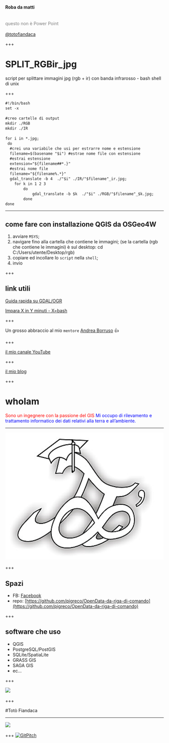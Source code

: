 #### Roba da matti
<br>
<span style="color:gray">questo non è Power Point</span>
<br>
<span style="color:gray"></span>
<br>
<span style="color:gray"><a href="https://twitter.com/totofiandaca?lang=it" target="_blank">@totofiandaca</a></span>

+++

# SPLIT_RGBir_jpg 
script per splittare immagini jpg (rgb + ir) con banda infrarosso - bash shell di unix

+++

```
#!/bin/bash
set -x

#creo cartelle di output
mkdir ./RGB
mkdir ./IR

for i in *.jpg; 
 do 
  #crei una variabile che usi per estrarre nome e estensione
  filename=$(basename "$i") #estrae nome file con estensione
  #estrai estensione
  extension="${filename##*.}"
  #estrai nome file
  filename="${filename%.*}" 
  gdal_translate -b 4  ./"$i" ./IR/"$filename"_ir.jpg;
	for k in 1 2 3
		do
			gdal_translate -b $k  ./"$i" ./RGB/"$filename"_$k.jpg;
		done
done
```
---

## come fare con installazione QGIS da OSGeo4W

1. avviare `MSYS`;
2. navigare fino alla cartella che contiene le immagini; (se la cartella (rgb che contiene le immagini) è sul desktop: cd C:/Users/utente/Desktop/rgb)
3. copiare ed incollare lo `script` nella `shell`;
4. invio


+++

## link utili

[Guida rapida su GDAL/OGR](https://live.osgeo.org/it/quickstart/gdal_quickstart.html)

[Impara X in Y minuti - X=bash](https://learnxinyminutes.com/docs/it-it/bash-it/)

+++

Un grosso abbraccio al mio `mentore` [Andrea Borruso](https://twitter.com/aborruso?lang=it) :+1:

+++

[il mio canale YouTube](https://goo.gl/W7Oo3W)

+++

[il mio blog](https://pigrecoinfinito.wordpress.com/)

+++

# whoIam

<span style="color:red">Sono un ingegnere con la passione del GIS</span>
<span style="color:blue">Mi occupo di rilevamento e trattamento informatico
dei dati relativi alla terra e all’ambiente.</span>

---

![](./logo.png)

+++

## Spazi

- FB: [Facebook](https://www.facebook.com/pigreco314)
- repo: [https://github.com/pigreco/OpenData-da-riga-di-comando](https://github.com/pigreco/OpenData-da-riga-di-comando)

+++

## software che uso

- QGIS
- PostgreSQL/PostGIS
- SQLite/SpatiaLite
- GRASS GIS
- SAGA GIS
- ec...

+++

![](./logo_evolution.png)

+++

#Totò Fiandaca

---

![](https://media.giphy.com/media/pUgwLxmGW3S7K/giphy.gif)

+++
[![GitPitch](https://gitpitch.com/assets/badge.svg)](https://gitpitch.com/pigreco/SPLIT_RGBir_jpg/master?grs=github&t=white)
